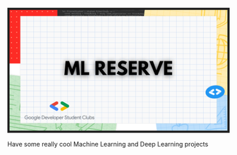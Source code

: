 <p align="center">
<img src="Repository Assets/ML Reserve Folder Structure (2).png" alt="drawing" width="800"/>
</p>

Have some really cool Machine Learning and Deep Learning projects 

